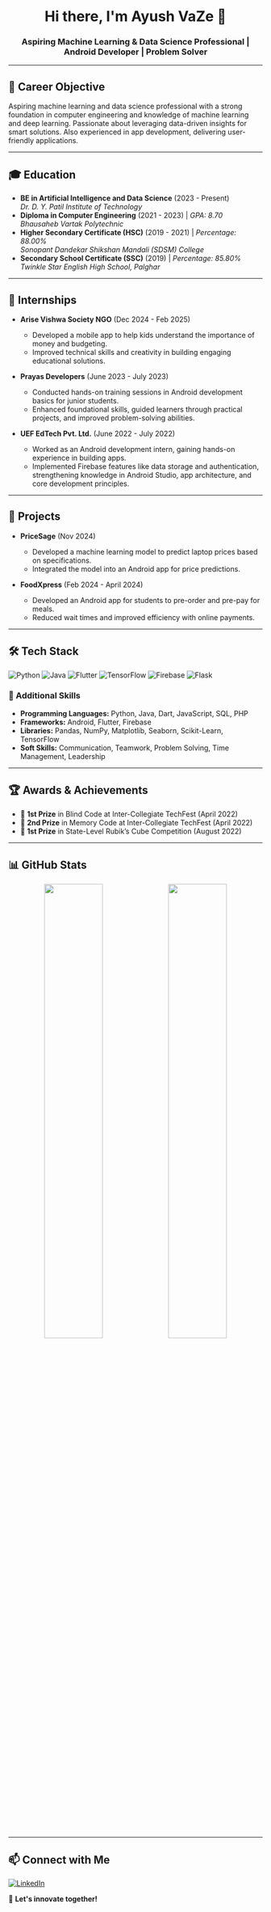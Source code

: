 <h1 align="center">Hi there, I'm Ayush VaZe 👋</h1>
<h3 align="center">Aspiring Machine Learning & Data Science Professional | Android Developer | Problem Solver</h3>

---

## 🎯 Career Objective  
Aspiring machine learning and data science professional with a strong foundation in computer engineering and knowledge of machine learning and deep learning. Passionate about leveraging data-driven insights for smart solutions. Also experienced in app development, delivering user-friendly applications.

---

## 🎓 Education  
- **BE in Artificial Intelligence and Data Science** (2023 - Present)  
  *Dr. D. Y. Patil Institute of Technology*  
- **Diploma in Computer Engineering** (2021 - 2023) | *GPA: 8.70*  
  *Bhausaheb Vartak Polytechnic*  
- **Higher Secondary Certificate (HSC)** (2019 - 2021) | *Percentage: 88.00%*  
  *Sonopant Dandekar Shikshan Mandali (SDSM) College*  
- **Secondary School Certificate (SSC)** (2019) | *Percentage: 85.80%*  
  *Twinkle Star English High School, Palghar*  

---

## 💼 Internships  
- **Arise Vishwa Society NGO** (Dec 2024 - Feb 2025)  
  - Developed a mobile app to help kids understand the importance of money and budgeting.  
  - Improved technical skills and creativity in building engaging educational solutions.  

- **Prayas Developers** (June 2023 - July 2023)  
  - Conducted hands-on training sessions in Android development basics for junior students.  
  - Enhanced foundational skills, guided learners through practical projects, and improved problem-solving abilities.  

- **UEF EdTech Pvt. Ltd.** (June 2022 - July 2022)  
  - Worked as an Android development intern, gaining hands-on experience in building apps.  
  - Implemented Firebase features like data storage and authentication, strengthening knowledge in Android Studio, app architecture, and core development principles.  

---

## 🚀 Projects  
- **PriceSage** (Nov 2024)  
  - Developed a machine learning model to predict laptop prices based on specifications.  
  - Integrated the model into an Android app for price predictions.  

- **FoodXpress** (Feb 2024 - April 2024)  
  - Developed an Android app for students to pre-order and pre-pay for meals.  
  - Reduced wait times and improved efficiency with online payments.  

---

## 🛠 Tech Stack  
![Python](https://img.shields.io/badge/Python-3776AB?style=for-the-badge&logo=python&logoColor=white)
![Java](https://img.shields.io/badge/Java-007396?style=for-the-badge&logo=java&logoColor=white)
![Flutter](https://img.shields.io/badge/Flutter-02569B?style=for-the-badge&logo=flutter&logoColor=white)
![TensorFlow](https://img.shields.io/badge/TensorFlow-FF6F00?style=for-the-badge&logo=tensorflow&logoColor=white)
![Firebase](https://img.shields.io/badge/Firebase-FFCA28?style=for-the-badge&logo=firebase&logoColor=black)
![Flask](https://img.shields.io/badge/Flask-000000?style=for-the-badge&logo=flask&logoColor=white)

### 📜 Additional Skills  
- **Programming Languages:** Python, Java, Dart, JavaScript, SQL, PHP  
- **Frameworks:** Android, Flutter, Firebase  
- **Libraries:** Pandas, NumPy, Matplotlib, Seaborn, Scikit-Learn, TensorFlow  
- **Soft Skills:** Communication, Teamwork, Problem Solving, Time Management, Leadership  

---

## 🏆 Awards & Achievements  
- 🥇 **1st Prize** in Blind Code at Inter-Collegiate TechFest (April 2022)  
- 🥈 **2nd Prize** in Memory Code at Inter-Collegiate TechFest (April 2022)  
- 🥇 **1st Prize** in State-Level Rubik’s Cube Competition (August 2022)  

---

## 📊 GitHub Stats  
<p align="center">
  <img width="48%" src="https://github-readme-stats.vercel.app/api?username=AyushVaZe67&show_icons=true&theme=dark" />
  <img width="48%" src="https://github-readme-streak-stats.herokuapp.com/?user=AyushVaZe67&theme=dark" />
</p>

---

## 📫 Connect with Me  
[![LinkedIn](https://img.shields.io/badge/LinkedIn-blue?style=for-the-badge&logo=linkedin)](https://www.linkedin.com/in/ayush-vaze-486694280/)

🚀 **Let's innovate together!**  
